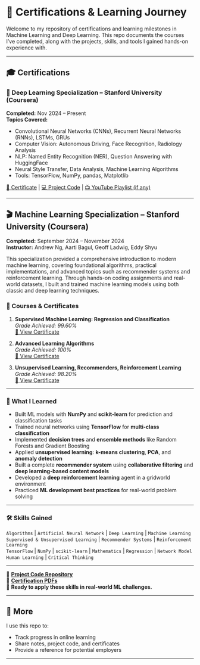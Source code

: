 # 📜 Certifications & Learning Journey

Welcome to my repository of certifications and learning milestones in Machine Learning and Deep Learning. This repo documents the courses I’ve completed, along with the projects, skills, and tools I gained hands-on experience with.

---

## 🎓 Certifications

### 🧠 Deep Learning Specialization – Stanford University (Coursera)
**Completed:** Nov 2024 – Present  
**Topics Covered:**
- Convolutional Neural Networks (CNNs), Recurrent Neural Networks (RNNs), LSTMs, GRUs
- Computer Vision: Autonomous Driving, Face Recognition, Radiology Analysis
- NLP: Named Entity Recognition (NER), Question Answering with HuggingFace
- Neural Style Transfer, Data Analysis, Machine Learning Algorithms
- Tools: TensorFlow, NumPy, pandas, Matplotlib

[📜 Certificate](#link-here) | [💻 Project Code](#link-here) | [📺 YouTube Playlist (if any)](#link-here)

---

## 🎬 Machine Learning Specialization – Stanford University (Coursera)

**Completed:** September 2024 – November 2024  
**Instructor:** Andrew Ng, Aarti Bagul, Geoff Ladwig, Eddy Shyu

This specialization provided a comprehensive introduction to modern machine learning, covering foundational algorithms, practical implementations, and advanced topics such as recommender systems and reinforcement learning. Through hands-on coding assignments and real-world datasets, I built and trained machine learning models using both classic and deep learning techniques.

### 📘 Courses & Certificates

1. **Supervised Machine Learning: Regression and Classification**  
   *Grade Achieved: 99.60%*  
   [🔗 View Certificate](#link-here)

2. **Advanced Learning Algorithms**  
   *Grade Achieved: 100%*  
   [🔗 View Certificate](#link-here)

3. **Unsupervised Learning, Recommenders, Reinforcement Learning**  
   *Grade Achieved: 98.20%*  
   [🔗 View Certificate](#link-here)

---

### 🚀 What I Learned

- Built ML models with **NumPy** and **scikit-learn** for prediction and classification tasks
- Trained neural networks using **TensorFlow** for **multi-class classification**
- Implemented **decision trees** and **ensemble methods** like Random Forests and Gradient Boosting
- Applied **unsupervised learning**: **k-means clustering**, **PCA**, and **anomaly detection**
- Built a complete **recommender system** using **collaborative filtering** and **deep learning-based content models**
- Developed a **deep reinforcement learning** agent in a gridworld environment
- Practiced **ML development best practices** for real-world problem solving

---

### 🛠️ Skills Gained

`Algorithms` | `Artificial Neural Network` | `Deep Learning` | `Machine Learning`  
`Supervised & Unsupervised Learning` | `Recommender Systems` | `Reinforcement Learning`  
`TensorFlow` | `NumPy` | `scikit-learn` | `Mathematics` | `Regression` | `Network Model`  
`Human Learning` | `Critical Thinking`

---

📂 **[Project Code Repository](#link-to-code)**  
📜 **[Certification PDFs](https://www.coursera.org/account/accomplishments/specialization/P0LE5IRPHXR0)**  
🎯 **Ready to apply these skills in real-world ML challenges.**

---

## 📂 More

I use this repo to:
- Track progress in online learning
- Share notes, project code, and certificates
- Provide a reference for potential employers

---
